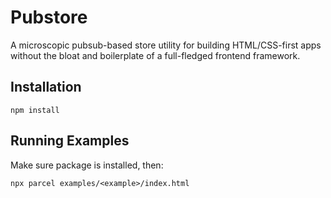 # Pubstore

A microscopic pubsub-based store utility for building HTML/CSS-first apps without the bloat and boilerplate of a full-fledged frontend framework.

## Installation

```
npm install
```

## Running Examples

Make sure package is installed, then:

```
npx parcel examples/<example>/index.html
```
